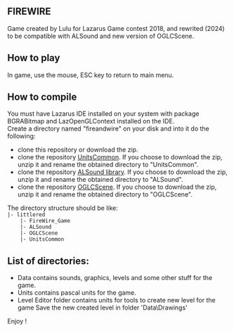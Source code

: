 ## FIREWIRE
Game created by Lulu  for Lazarus Game contest 2018, and rewrited (2024) to be compatible with ALSound and new version of OGLCScene.

## How to play
In game, use the mouse, ESC key to return to main menu.  

## How to compile
You must have Lazarus IDE installed on your system with package BGRABitmap and LazOpenGLContext installed on the IDE.  
Create a directory named "fireandwire" on your disk and into it do the following:
- clone this repository or download the zip.
- clone the repository [UnitsCommon](https://github.com/Lulu04/UnitsCommon). If you choose to download the zip, unzip it and rename the obtained directory to "UnitsCommon".
- clone the repository [ALSound library](https://github.com/Lulu04/ALSound). If you choose to download the zip, unzip it and rename the obtained directory to "ALSound".
- clone the repository [OGLCScene](https://github.com/Lulu04/OGLCScene). If you choose to download the zip, unzip it and rename the obtained directory to "OGLCScene".
  
The directory structure should be like:  
`|- littlered`  
`    |- FireWire_Game`  
`    |- ALSound`  
`    |- OGLCScene`  
`    |- UnitsCommon`  

## List of directories:
- Data contains sounds, graphics, levels and some other stuff for the game.
- Units  contains pascal units for the game.
- Level Editor folder contains units for tools to create new level for the game
  Save the new created level in folder 'Data\Drawings\'
  
  
Enjoy !